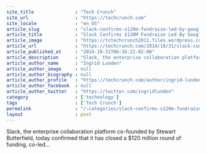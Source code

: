 ```yaml
---
site_title               : "Tech Crunch"
site_url                 : "https://techcrunch.com"
site_locale              : "en_US"
article_slug             : "slack-confirms-s120m-fundraise-led-by-google-ventures-and-kpcb-at-s1-12b-valuation"
article_title            : "Slack Confirms $120M Fundraise Led By Google Ventures And KPCB At $1.12B Valuation"
article_image            : "https://tctechcrunch2011.files.wordpress.com/2014/10/slack-large.png?w=764&h=400&crop=1"
article_url              : "https://techcrunch.com/2014/10/31/slack-confirms-120m-fundraise-led-by-google-ventures-and-kpcb-at-1-12b-valuation/"
article_published_at     : "2014-10-31T06:16:22-02:00"
article_description      : "Slack, the enterprise collaboration platform co-founded by Stewart Butterfield, today confirmed that it has closed a $120 million round of funding, co-led..."
article_author_name      : "Ingrid Lunden"
article_author_image     : null
article_author_biography : null
article_author_profile   : "https://techcrunch.com/author/ingrid-lunden/"
article_author_facebook  : null
article_author_twitter   : "https://twitter.com/ingridlunden"
category                 : ['technology']
tags                     : ['Tech Crunch']
permalink                : "/:categories/slack-confirms-s120m-fundraise-led-by-google-ventures-and-kpcb-at-s1-12b-valuation/"
layout                   : post
---
```


Slack, the enterprise collaboration platform co-founded by Stewart Butterfield, today confirmed that it has closed a $120 million round of funding, co-led...
